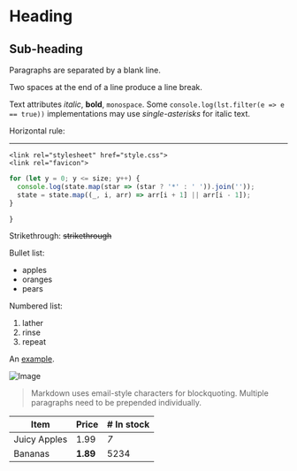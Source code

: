 Heading
=======

Sub-heading
-----------

Paragraphs are separated
by a blank line.

Two spaces at the end of a line
produce a line break.

 Text attributes _italic_,
**bold**, `monospace`. Some `console.log(lst.filter(e => e == true))` implementations may use *single-asterisks* for italic text.

Horizontal rule:

---

```
<link rel="stylesheet" href="style.css">
<link rel="favicon">
```

```js
for (let y = 0; y <= size; y++) {
  console.log(state.map(star => (star ? '*' : ' ')).join(''));
  state = state.map((_, i, arr) => arr[i + 1] || arr[i - 1]);
}
```

```beurihiuerh
}
```

Strikethrough:
~~strikethrough~~

Bullet list:

  * apples
  * oranges
  * pears

Numbered list:

  1. lather
  2. rinse
  3. repeat

An [example](http://example.com).

![Image](Icon-pictures.png "icon")

> Markdown uses email-style
> characters for blockquoting.
> Multiple paragraphs need to be prepended individually.

| Item         | Price     | # In stock |
|--------------|-----------|------------|
| Juicy Apples | 1.99      | *7*        |
| Bananas      | **1.89**  | 5234       |
